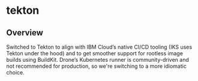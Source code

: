 # tekton

## Overview

Switched to Tekton to align with IBM Cloud’s native CI/CD tooling (IKS uses Tekton under the hood) and to get smoother support for rootless image builds using BuildKit. Drone’s Kubernetes runner is community-driven and not recommended for production, so we're switching to a more idiomatic choice.
